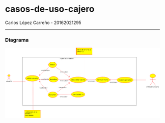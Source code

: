 # casos-de-uso-cajero

Carlos López Carreño - 20162021295

---

### Diagrama
![Diagrama de casos de uso](cajero.png)
